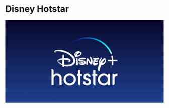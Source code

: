 # Disney Hotstar
![Hotstar Logo](https://github.com/adityanairrr/Disney-Hotstar-SQL-Project/blob/main/Disney%2BHotstar.jpg)
